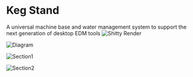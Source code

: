 # Keg Stand
A universal machine base and water management system to support the next generation of desktop EDM tools
![Shitty Render](https://github.com/alextreseder/KegStand/blob/master/kegstand_render_mid.png)

![Diagram](https://github.com/alextreseder/KegStand/blob/master/kegstand_diagram.png)

![Section1](https://github.com/alextreseder/KegStand/blob/master/kegstand_section_front_wkeg.png)

![Section2](https://github.com/alextreseder/KegStand/blob/master/kegstand_section_side_wkeg.png)
